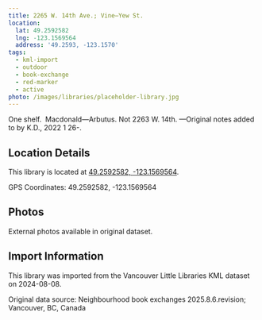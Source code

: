```yaml
---
title: 2265 W. 14th Ave.; Vine—Yew St.
location:
  lat: 49.2592582
  lng: -123.1569564
  address: '49.2593, -123.1570'
tags:
  - kml-import
  - outdoor
  - book-exchange
  - red-marker
  - active
photo: /images/libraries/placeholder-library.jpg
---
```

One shelf.  Macdonald—Arbutus.
Not 2263 W. 14th.
—Original notes added to by K.D., 2022 1 26-.

## Location Details

This library is located at [49.2592582, -123.1569564](https://www.google.com/maps?q=49.2592582,-123.1569564).

GPS Coordinates: 49.2592582, -123.1569564

## Photos

External photos available in original dataset.

## Import Information

This library was imported from the Vancouver Little Libraries KML dataset on 2024-08-08.

Original data source: Neighbourhood book exchanges 2025.8.6.revision; Vancouver, BC, Canada
